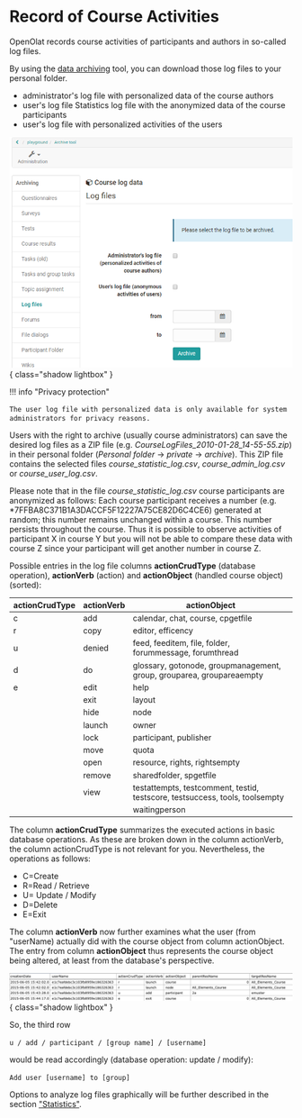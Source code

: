 # Record of Course Activities

OpenOlat records course activities of participants and authors in so-called log files.

By using the [data archiving](Using_Course_Tools.md#data-archiving-tool--archive) tool, you can download those log files to your personal folder.

* administrator's log file with personalized data of the course authors
* user's log file Statistics log file with the anonymized data of the course participants
* user's log file with personalized activities of the users

![](assets/log_files.png){ class="shadow lightbox" }

!!! info "Privacy protection"

    The user log file with personalized data is only available for system administrators for privacy reasons.

Users with the right to archive (usually course administrators) can save the desired log files as a ZIP file (e.g. _CourseLogFiles_2010-01-28_14-55-55.zip_) in their personal folder (_Personal folder_ -> _private_ -> _archive_). This ZIP file contains the selected files _course_statistic_log.csv_, _course_admin_log.csv_ or _course_user_log.csv_.

Please note that in the file _course_statistic_log.csv_ course participants are anonymized as follows:
Each course participant receives a number (e.g. *7FFBA8C371B1A3DACCF5F12227A75CE82D6C4CE6) generated at random; this number remains unchanged within a course. This number persists throughout the course. Thus it is possible to observe activities of participant X in course Y but you will not be able to compare these data with course Z since your participant will get another number in course Z.

Possible entries in the log file columns **actionCrudType** (database operation), **actionVerb** (action) and **actionObject** (handled course object)(sorted):

actionCrudType| actionVerb| actionObject  
---|---|---  
c | add | calendar, chat, course, cpgetfile
r | copy | editor, efficency
u | denied | feed, feeditem, file, folder, forummessage, forumthread
d | do | glossary, gotonode, groupmanagement, group, grouparea, groupareaempty
e | edit | help
|  | exit | layout
|  | hide | node
|  | launch | owner
|  | lock | participant, publisher
|  | move | quota
|  | open | resource, rights, rightsempty
|  | remove | sharedfolder, spgetfile
|  | view | testattempts, testcomment, testid, testscore, testsuccess, tools, toolsempty
|  |  | waitingperson
  
The column **actionCrudType** summarizes the executed actions in basic database operations. As these are broken down in the column actionVerb, the column actionCrudType is not relevant for you. Nevertheless, the operations as follows:

* C=Create
* R=Read / Retrieve
* U= Update / Modify
* D=Delete
* E=Exit

The column **actionVerb** now further examines what the user (from "userName) actually did with the course object from column actionObject. The entry from column **actionObject** thus represents the course object being altered, at least from the database's perspective.

![](assets/course_statistic_log.gif){ class="shadow lightbox" }

So, the third row

`u / add / participant / [group name] / [username]`

would be read accordingly (database operation: update / modify):

`Add user [username] to [group]`

Options to analyze log files graphically will be further described in the section ["Statistics"](Using_Course_Tools.md#course-statistics--statistics).

